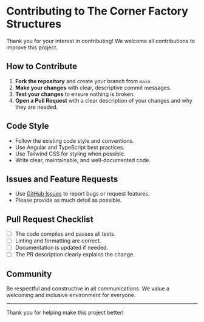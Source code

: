 # Contributing to The Corner Factory Structures

Thank you for your interest in contributing! We welcome all contributions to improve this project.

## How to Contribute

1. **Fork the repository** and create your branch from `main`.
2. **Make your changes** with clear, descriptive commit messages.
3. **Test your changes** to ensure nothing is broken.
4. **Open a Pull Request** with a clear description of your changes and why they are needed.

## Code Style

- Follow the existing code style and conventions.
- Use Angular and TypeScript best practices.
- Use Tailwind CSS for styling when possible.
- Write clear, maintainable, and well-documented code.

## Issues and Feature Requests

- Use [GitHub Issues](../../issues) to report bugs or request features.
- Please provide as much detail as possible.

## Pull Request Checklist

- [ ] The code compiles and passes all tests.
- [ ] Linting and formatting are correct.
- [ ] Documentation is updated if needed.
- [ ] The PR description clearly explains the change.

## Community

Be respectful and constructive in all communications. We value a welcoming and inclusive environment for everyone.

---

Thank you for helping make this project better!
